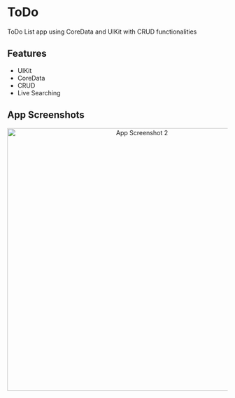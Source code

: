 # ToDo 
ToDo List app using CoreData and UIKit with CRUD functionalities

## Features
* UIKit
* CoreData
* CRUD
* Live Searching

## App Screenshots
<div align="center">
    <img src="https://drive.google.com/uc?export=view&id=1tbS7xQfgkZ3_iRbfyIP1GkUgmvxd-c8N" alt="App Screenshot 2" width="600">
</div>

